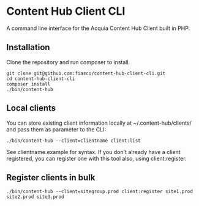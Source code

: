 # Content Hub Client CLI
A command line interface for the Acquia Content Hub Client built in PHP.

## Installation
Clone the repository and run composer to install.

```
git clone git@github.com:fiasco/content-hub-client-cli.git
cd content-hub-client-cli
composer install
./bin/content-hub
```

## Local clients
You can store existing client information locally at ~/.content-hub/clients/ and pass them as parameter to the CLI:
```
./bin/content-hub --client=clientname client:list
```
See clientname.example for syntax. If you don't already have a client registered, you can register one with this tool
also, using client:register.

## Register clients in bulk
```
./bin/content-hub --client=sitegroup.prod client:register site1.prod site2.prod site3.prod
```